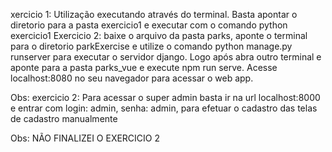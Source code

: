 xercicio 1: Utilização executando através do terminal. Basta apontar o diretorio para a pasta exercicio1 e executar com o comando python exercicio1
Exercicio 2: baixe o arquivo da pasta parks, aponte o terminal para o diretorio parkExercise e utilize o comando python manage.py runserver para executar o servidor django. Logo após abra outro terminal e aponte para a pasta parks_vue e execute npm run serve. Acesse localhost:8080 no seu navegador para acessar o web app.

Obs: exercicio 2: Para acessar o super admin basta ir na url localhost:8000 e entrar com login: admin, senha: admin, para efetuar o cadastro das telas de cadastro manualmente

Obs: NÃO FINALIZEI O EXERCICIO 2
